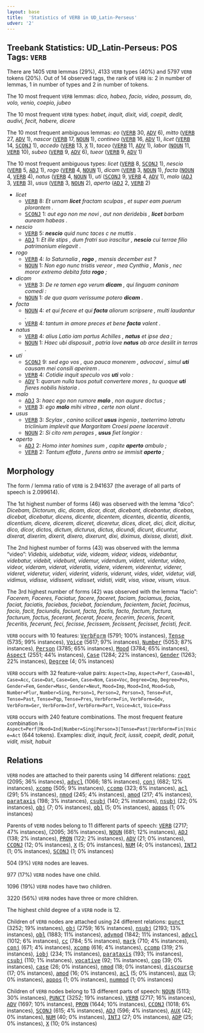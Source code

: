 ```yaml
---
layout: base
title:  'Statistics of VERB in UD_Latin-Perseus'
udver: '2'
---
```


## Treebank Statistics: UD_Latin-Perseus: POS Tags: `VERB`

There are 1405 `VERB` lemmas (29%), 4133 `VERB` types (40%) and 5797 `VERB` tokens (20%).
Out of 14 observed tags, the rank of `VERB` is: 2 in number of lemmas, 1 in number of types and 2 in number of tokens.

The 10 most frequent `VERB` lemmas: <em>dico, habeo, facio, video, possum, do, volo, venio, coepio, jubeo</em>

The 10 most frequent `VERB` types:  <em>habet, inquit, dixit, vidi, coepit, dedit, audivi, fecit, habere, dicere</em>

The 10 most frequent ambiguous lemmas: <em>eo</em> (<tt><a href="la_perseus-pos-VERB.html">VERB</a></tt> 30, <tt><a href="la_perseus-pos-ADV.html">ADV</a></tt> 6), <em>mitto</em> (<tt><a href="la_perseus-pos-VERB.html">VERB</a></tt> 27, <tt><a href="la_perseus-pos-ADV.html">ADV</a></tt> 1), <em>nascor</em> (<tt><a href="la_perseus-pos-VERB.html">VERB</a></tt> 17, <tt><a href="la_perseus-pos-NOUN.html">NOUN</a></tt> 1), <em>contineo</em> (<tt><a href="la_perseus-pos-VERB.html">VERB</a></tt> 16, <tt><a href="la_perseus-pos-ADV.html">ADV</a></tt> 1), <em>licet</em> (<tt><a href="la_perseus-pos-VERB.html">VERB</a></tt> 14, <tt><a href="la_perseus-pos-SCONJ.html">SCONJ</a></tt> 1), <em>accedo</em> (<tt><a href="la_perseus-pos-VERB.html">VERB</a></tt> 13, <tt><a href="la_perseus-pos-X.html">X</a></tt> 1), <em>taceo</em> (<tt><a href="la_perseus-pos-VERB.html">VERB</a></tt> 11, <tt><a href="la_perseus-pos-ADV.html">ADV</a></tt> 1), <em>labor</em> (<tt><a href="la_perseus-pos-NOUN.html">NOUN</a></tt> 11, <tt><a href="la_perseus-pos-VERB.html">VERB</a></tt> 10), <em>subeo</em> (<tt><a href="la_perseus-pos-VERB.html">VERB</a></tt> 9, <tt><a href="la_perseus-pos-ADV.html">ADV</a></tt> 6), <em>tueor</em> (<tt><a href="la_perseus-pos-VERB.html">VERB</a></tt> 9, <tt><a href="la_perseus-pos-ADV.html">ADV</a></tt> 1)

The 10 most frequent ambiguous types:  <em>licet</em> (<tt><a href="la_perseus-pos-VERB.html">VERB</a></tt> 8, <tt><a href="la_perseus-pos-SCONJ.html">SCONJ</a></tt> 1), <em>nescio</em> (<tt><a href="la_perseus-pos-VERB.html">VERB</a></tt> 5, <tt><a href="la_perseus-pos-ADJ.html">ADJ</a></tt> 1), <em>rogo</em> (<tt><a href="la_perseus-pos-VERB.html">VERB</a></tt> 4, <tt><a href="la_perseus-pos-NOUN.html">NOUN</a></tt> 1), <em>dicam</em> (<tt><a href="la_perseus-pos-VERB.html">VERB</a></tt> 3, <tt><a href="la_perseus-pos-NOUN.html">NOUN</a></tt> 1), <em>facta</em> (<tt><a href="la_perseus-pos-NOUN.html">NOUN</a></tt> 4, <tt><a href="la_perseus-pos-VERB.html">VERB</a></tt> 4), <em>natus</em> (<tt><a href="la_perseus-pos-VERB.html">VERB</a></tt> 4, <tt><a href="la_perseus-pos-NOUN.html">NOUN</a></tt> 1), <em>uti</em> (<tt><a href="la_perseus-pos-SCONJ.html">SCONJ</a></tt> 9, <tt><a href="la_perseus-pos-VERB.html">VERB</a></tt> 4, <tt><a href="la_perseus-pos-ADV.html">ADV</a></tt> 1), <em>malo</em> (<tt><a href="la_perseus-pos-ADJ.html">ADJ</a></tt> 3, <tt><a href="la_perseus-pos-VERB.html">VERB</a></tt> 3), <em>usus</em> (<tt><a href="la_perseus-pos-VERB.html">VERB</a></tt> 3, <tt><a href="la_perseus-pos-NOUN.html">NOUN</a></tt> 2), <em>aperto</em> (<tt><a href="la_perseus-pos-ADJ.html">ADJ</a></tt> 2, <tt><a href="la_perseus-pos-VERB.html">VERB</a></tt> 2)


* <em>licet</em>
  * <tt><a href="la_perseus-pos-VERB.html">VERB</a></tt> 8: <em>Et urnam <b>licet</b> fractam sculpas , et super eam puerum plorantem .</em>
  * <tt><a href="la_perseus-pos-SCONJ.html">SCONJ</a></tt> 1: <em>aut ego non me novi , aut non deridebis , <b>licet</b> barbam auream habeas .</em>
* <em>nescio</em>
  * <tt><a href="la_perseus-pos-VERB.html">VERB</a></tt> 5: <em><b>nescio</b> quid nunc taces c ne muttis .</em>
  * <tt><a href="la_perseus-pos-ADJ.html">ADJ</a></tt> 1: <em>Et ille stips , dum fratri suo irascitur , <b>nescio</b> cui terrae filio patrimonium elegavit .</em>
* <em>rogo</em>
  * <tt><a href="la_perseus-pos-VERB.html">VERB</a></tt> 4: <em>Io Saturnalia , <b>rogo</b> , mensis december est ?</em>
  * <tt><a href="la_perseus-pos-NOUN.html">NOUN</a></tt> 1: <em>Non ego nunc tristis vereor , mea Cynthia , Manis , nec moror extremo debita fata <b>rogo</b> ;</em>
* <em>dicam</em>
  * <tt><a href="la_perseus-pos-VERB.html">VERB</a></tt> 3: <em>De re tamen ego verum <b>dicam</b> , qui linguam caninam comedi :</em>
  * <tt><a href="la_perseus-pos-NOUN.html">NOUN</a></tt> 1: <em>de qua quam verissume potero <b>dicam</b> .</em>
* <em>facta</em>
  * <tt><a href="la_perseus-pos-NOUN.html">NOUN</a></tt> 4: <em>et qui fecere et qui <b>facta</b> aliorum scripsere , multi laudantur .</em>
  * <tt><a href="la_perseus-pos-VERB.html">VERB</a></tt> 4: <em>tantum in amore preces et bene <b>facta</b> valent .</em>
* <em>natus</em>
  * <tt><a href="la_perseus-pos-VERB.html">VERB</a></tt> 4: <em>alius Latio iam partus Achilles , <b>natus</b> et ipse dea ;</em>
  * <tt><a href="la_perseus-pos-NOUN.html">NOUN</a></tt> 1: <em>Haec ubi disposuit , patria Iove <b>natus</b> ab arce desilit in terras .</em>
* <em>uti</em>
  * <tt><a href="la_perseus-pos-SCONJ.html">SCONJ</a></tt> 9: <em>sed ego vos , quo pauca monerem , advocavi , simul <b>uti</b> causam mei consili aperirem .</em>
  * <tt><a href="la_perseus-pos-VERB.html">VERB</a></tt> 4: <em>Cotidie inquit speculo vos <b>uti</b> volo :</em>
  * <tt><a href="la_perseus-pos-ADV.html">ADV</a></tt> 1: <em>quarum nulla tuos potuit convertere mores , tu quoque <b>uti</b> fieres nobilis historia .</em>
* <em>malo</em>
  * <tt><a href="la_perseus-pos-ADJ.html">ADJ</a></tt> 3: <em>haec ego non rumore <b>malo</b> , non augure doctus ;</em>
  * <tt><a href="la_perseus-pos-VERB.html">VERB</a></tt> 3: <em>ego <b>malo</b> mihi vitrea , certe non olunt .</em>
* <em>usus</em>
  * <tt><a href="la_perseus-pos-VERB.html">VERB</a></tt> 3: <em>Scylax , canino scilicet <b>usus</b> ingenio , taeterrimo latratu triclinium implevit que Margaritam Croesi paene laceravit .</em>
  * <tt><a href="la_perseus-pos-NOUN.html">NOUN</a></tt> 2: <em>Si cito rem perages , <b>usus</b> fiet longior :</em>
* <em>aperto</em>
  * <tt><a href="la_perseus-pos-ADJ.html">ADJ</a></tt> 2: <em>Homo inter homines sum , capite <b>aperto</b> ambulo ;</em>
  * <tt><a href="la_perseus-pos-VERB.html">VERB</a></tt> 2: <em>Tantum effata , furens antro se immisit <b>aperto</b> ;</em>

## Morphology

The form / lemma ratio of `VERB` is 2.941637 (the average of all parts of speech is 2.099614).

The 1st highest number of forms (46) was observed with the lemma “dico”: <em>Dicebam, Dictorum, dic, dicam, dicar, dicat, dicebant, dicebantur, dicebas, dicebat, dicebatur, dicens, dicente, dicentem, dicentes, dicentia, dicentis, dicentium, dicere, dicerem, diceret, diceretur, dices, dicet, dici, dicit, dicitur, dico, dicor, dictos, dictum, dicturus, dictus, dicundi, dicunt, dicuntur, dixerat, dixerim, dixerit, dixero, dixerunt, dixi, diximus, dixisse, dixisti, dixit</em>.

The 2nd highest number of forms (43) was observed with the lemma “video”: <em>Videbis, uidebatur, vide, videam, videar, videas, videbantur, videbatur, videbit, videbunt, videmur, videndum, vident, videntur, video, videor, videram, viderat, videratis, videre, viderem, viderentur, viderer, videret, videretur, videri, viderint, videris, viderunt, vides, videt, videtur, vidi, vidimus, vidisse, vidissent, vidisset, vidisti, vidit, visa, visae, visum, visus</em>.

The 3rd highest number of forms (42) was observed with the lemma “facio”: <em>Facerem, Faceres, Faciatur, facere, faceret, faciam, faciamus, facias, faciat, faciatis, faciebas, faciebat, faciendum, facientem, faciet, facimus, facio, facit, faciundis, faciunt, facta, factis, facto, factum, factura, facturum, factus, fecerant, fecerat, fecere, fecerim, feceris, fecerit, feceritis, fecerunt, feci, fecisse, fecissem, fecissent, fecisset, fecisti, fecit</em>.

`VERB` occurs with 10 features: <tt><a href="la_perseus-feat-VerbForm.html">VerbForm</a></tt> (5791; 100% instances), <tt><a href="la_perseus-feat-Tense.html">Tense</a></tt> (5735; 99% instances), <tt><a href="la_perseus-feat-Voice.html">Voice</a></tt> (5617; 97% instances), <tt><a href="la_perseus-feat-Number.html">Number</a></tt> (5053; 87% instances), <tt><a href="la_perseus-feat-Person.html">Person</a></tt> (3785; 65% instances), <tt><a href="la_perseus-feat-Mood.html">Mood</a></tt> (3784; 65% instances), <tt><a href="la_perseus-feat-Aspect.html">Aspect</a></tt> (2551; 44% instances), <tt><a href="la_perseus-feat-Case.html">Case</a></tt> (1284; 22% instances), <tt><a href="la_perseus-feat-Gender.html">Gender</a></tt> (1263; 22% instances), <tt><a href="la_perseus-feat-Degree.html">Degree</a></tt> (4; 0% instances)

`VERB` occurs with 32 feature-value pairs: `Aspect=Imp`, `Aspect=Perf`, `Case=Abl`, `Case=Acc`, `Case=Dat`, `Case=Gen`, `Case=Nom`, `Case=Voc`, `Degree=Cmp`, `Degree=Pos`, `Gender=Fem`, `Gender=Masc`, `Gender=Neut`, `Mood=Imp`, `Mood=Ind`, `Mood=Sub`, `Number=Plur`, `Number=Sing`, `Person=1`, `Person=2`, `Person=3`, `Tense=Fut`, `Tense=Past`, `Tense=Pqp`, `Tense=Pres`, `VerbForm=Fin`, `VerbForm=Gdv`, `VerbForm=Ger`, `VerbForm=Inf`, `VerbForm=Part`, `Voice=Act`, `Voice=Pass`

`VERB` occurs with 240 feature combinations.
The most frequent feature combination is `Aspect=Perf|Mood=Ind|Number=Sing|Person=3|Tense=Past|VerbForm=Fin|Voice=Act` (644 tokens).
Examples: <em>dixit, inquit, fecit, iussit, coepit, dedit, potuit, vidit, misit, habuit</em>


## Relations

`VERB` nodes are attached to their parents using 14 different relations: <tt><a href="la_perseus-dep-root.html">root</a></tt> (2095; 36% instances), <tt><a href="la_perseus-dep-advcl.html">advcl</a></tt> (1066; 18% instances), <tt><a href="la_perseus-dep-conj.html">conj</a></tt> (682; 12% instances), <tt><a href="la_perseus-dep-xcomp.html">xcomp</a></tt> (505; 9% instances), <tt><a href="la_perseus-dep-ccomp.html">ccomp</a></tt> (323; 6% instances), <tt><a href="la_perseus-dep-acl.html">acl</a></tt> (291; 5% instances), <tt><a href="la_perseus-dep-nmod.html">nmod</a></tt> (245; 4% instances), <tt><a href="la_perseus-dep-amod.html">amod</a></tt> (217; 4% instances), <tt><a href="la_perseus-dep-parataxis.html">parataxis</a></tt> (198; 3% instances), <tt><a href="la_perseus-dep-csubj.html">csubj</a></tt> (140; 2% instances), <tt><a href="la_perseus-dep-nsubj.html">nsubj</a></tt> (22; 0% instances), <tt><a href="la_perseus-dep-obj.html">obj</a></tt> (7; 0% instances), <tt><a href="la_perseus-dep-obl.html">obl</a></tt> (5; 0% instances), <tt><a href="la_perseus-dep-appos.html">appos</a></tt> (1; 0% instances)

Parents of `VERB` nodes belong to 11 different parts of speech: <tt><a href="la_perseus-pos-VERB.html">VERB</a></tt> (2717; 47% instances),  (2095; 36% instances), <tt><a href="la_perseus-pos-NOUN.html">NOUN</a></tt> (681; 12% instances), <tt><a href="la_perseus-pos-ADJ.html">ADJ</a></tt> (138; 2% instances), <tt><a href="la_perseus-pos-PRON.html">PRON</a></tt> (122; 2% instances), <tt><a href="la_perseus-pos-ADV.html">ADV</a></tt> (21; 0% instances), <tt><a href="la_perseus-pos-CCONJ.html">CCONJ</a></tt> (12; 0% instances), <tt><a href="la_perseus-pos-X.html">X</a></tt> (5; 0% instances), <tt><a href="la_perseus-pos-NUM.html">NUM</a></tt> (4; 0% instances), <tt><a href="la_perseus-pos-INTJ.html">INTJ</a></tt> (1; 0% instances), <tt><a href="la_perseus-pos-SCONJ.html">SCONJ</a></tt> (1; 0% instances)

504 (9%) `VERB` nodes are leaves.

977 (17%) `VERB` nodes have one child.

1096 (19%) `VERB` nodes have two children.

3220 (56%) `VERB` nodes have three or more children.

The highest child degree of a `VERB` node is 12.

Children of `VERB` nodes are attached using 24 different relations: <tt><a href="la_perseus-dep-punct.html">punct</a></tt> (3252; 19% instances), <tt><a href="la_perseus-dep-obj.html">obj</a></tt> (2759; 16% instances), <tt><a href="la_perseus-dep-nsubj.html">nsubj</a></tt> (2193; 13% instances), <tt><a href="la_perseus-dep-obl.html">obl</a></tt> (1883; 11% instances), <tt><a href="la_perseus-dep-advmod.html">advmod</a></tt> (1842; 11% instances), <tt><a href="la_perseus-dep-advcl.html">advcl</a></tt> (1012; 6% instances), <tt><a href="la_perseus-dep-cc.html">cc</a></tt> (784; 5% instances), <tt><a href="la_perseus-dep-mark.html">mark</a></tt> (710; 4% instances), <tt><a href="la_perseus-dep-conj.html">conj</a></tt> (671; 4% instances), <tt><a href="la_perseus-dep-xcomp.html">xcomp</a></tt> (616; 4% instances), <tt><a href="la_perseus-dep-ccomp.html">ccomp</a></tt> (319; 2% instances), <tt><a href="la_perseus-dep-iobj.html">iobj</a></tt> (234; 1% instances), <tt><a href="la_perseus-dep-parataxis.html">parataxis</a></tt> (193; 1% instances), <tt><a href="la_perseus-dep-csubj.html">csubj</a></tt> (110; 1% instances), <tt><a href="la_perseus-dep-vocative.html">vocative</a></tt> (92; 1% instances), <tt><a href="la_perseus-dep-cop.html">cop</a></tt> (39; 0% instances), <tt><a href="la_perseus-dep-case.html">case</a></tt> (26; 0% instances), <tt><a href="la_perseus-dep-nmod.html">nmod</a></tt> (18; 0% instances), <tt><a href="la_perseus-dep-discourse.html">discourse</a></tt> (17; 0% instances), <tt><a href="la_perseus-dep-amod.html">amod</a></tt> (16; 0% instances), <tt><a href="la_perseus-dep-acl.html">acl</a></tt> (5; 0% instances), <tt><a href="la_perseus-dep-aux.html">aux</a></tt> (3; 0% instances), <tt><a href="la_perseus-dep-appos.html">appos</a></tt> (1; 0% instances), <tt><a href="la_perseus-dep-nummod.html">nummod</a></tt> (1; 0% instances)

Children of `VERB` nodes belong to 13 different parts of speech: <tt><a href="la_perseus-pos-NOUN.html">NOUN</a></tt> (5113; 30% instances), <tt><a href="la_perseus-pos-PUNCT.html">PUNCT</a></tt> (3252; 19% instances), <tt><a href="la_perseus-pos-VERB.html">VERB</a></tt> (2717; 16% instances), <tt><a href="la_perseus-pos-ADV.html">ADV</a></tt> (1697; 10% instances), <tt><a href="la_perseus-pos-PRON.html">PRON</a></tt> (1644; 10% instances), <tt><a href="la_perseus-pos-CCONJ.html">CCONJ</a></tt> (1018; 6% instances), <tt><a href="la_perseus-pos-SCONJ.html">SCONJ</a></tt> (615; 4% instances), <tt><a href="la_perseus-pos-ADJ.html">ADJ</a></tt> (596; 4% instances), <tt><a href="la_perseus-pos-AUX.html">AUX</a></tt> (42; 0% instances), <tt><a href="la_perseus-pos-NUM.html">NUM</a></tt> (40; 0% instances), <tt><a href="la_perseus-pos-INTJ.html">INTJ</a></tt> (27; 0% instances), <tt><a href="la_perseus-pos-ADP.html">ADP</a></tt> (25; 0% instances), <tt><a href="la_perseus-pos-X.html">X</a></tt> (10; 0% instances)

